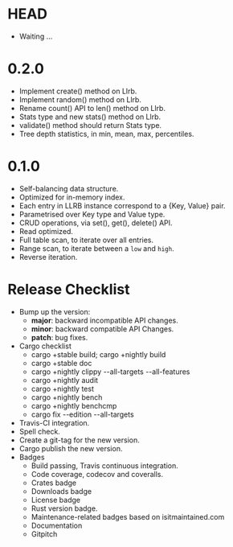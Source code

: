 HEAD
====

- Waiting ...

0.2.0
=====

* Implement create() method on Llrb.
* Implement random() method on Llrb.
* Rename count() API to len() method on Llrb.
* Stats type and new stats() method on Llrb.
* validate() method should return Stats type.
* Tree depth statistics, in min, mean, max, percentiles.

0.1.0
=====

* Self-balancing data structure.
* Optimized for in-memory index.
* Each entry in LLRB instance correspond to a {Key, Value} pair.
* Parametrised over Key type and Value type.
* CRUD operations, via set(), get(), delete() API.
* Read optimized.
* Full table scan, to iterate over all entries.
* Range scan, to iterate between a ``low`` and ``high``.
* Reverse iteration.

Release Checklist
=================

* Bump up the version:
  * __major__: backward incompatible API changes.
  * __minor__: backward compatible API Changes.
  * __patch__: bug fixes.
* Cargo checklist
  * cargo +stable build; cargo +nightly build
  * cargo +stable doc
  * cargo +nightly clippy --all-targets --all-features
  * cargo +nightly audit
  * cargo +nightly test
  * cargo +nightly bench
  * cargo +nightly benchcmp <old> <new>
  * cargo fix --edition --all-targets
* Travis-CI integration.
* Spell check.
* Create a git-tag for the new version.
* Cargo publish the new version.
* Badges
  * Build passing, Travis continuous integration.
  * Code coverage, codecov and coveralls.
  * Crates badge
  * Downloads badge
  * License badge
  * Rust version badge.
  * Maintenance-related badges based on isitmaintained.com
  * Documentation
  * Gitpitch
